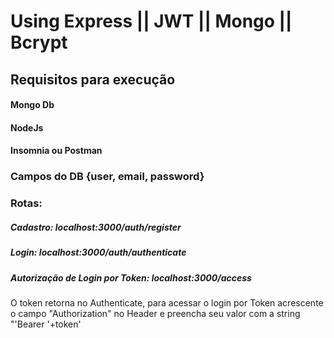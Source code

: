 
# Using Express || JWT || Mongo || Bcrypt

## Requisitos para execução
#### Mongo Db
#### NodeJs
#### Insomnia ou Postman


### Campos do DB {user, email, password}

### Rotas:
##### Cadastro: localhost:3000/auth/register
##### Login: localhost:3000/auth/authenticate
##### Autorização de Login por Token: localhost:3000/access

 O token retorna no Authenticate, para acessar o login por Token acrescente o campo "Authorization" no Header e preencha seu valor com a string "'Bearer '+token'
